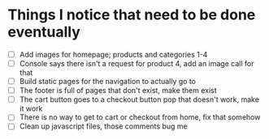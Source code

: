 # Things I notice that need to be done eventually  
- [ ] Add images for homepage; products and categories 1-4  
- [ ] Console says there isn't a request for product 4, add an image call for that  
- [ ] Build static pages for the navigation to actually go to  
- [ ] The footer is full of pages that don't exist, make them exist  
- [ ] The cart button goes to a checkout button pop that doesn't work, make it work  
- [ ] There is no way to get to cart or checkout from home, fix that somehow  
- [ ] Clean up javascript files, those comments bug me